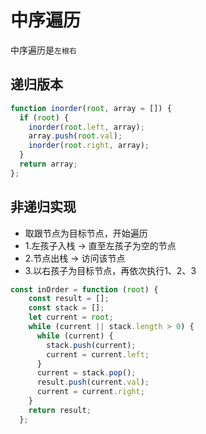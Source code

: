 # 中序遍历

中序遍历是`左根右`&#x20;

## 递归版本

```javascript
function inorder(root, array = []) {
  if (root) {
    inorder(root.left, array);
    array.push(root.val);
    inorder(root.right, array);
  }
  return array;
};
```

## 非递归实现

* 取跟节点为目标节点，开始遍历
* 1.左孩子入栈 -> 直至左孩子为空的节点
* 2.节点出栈 -> 访问该节点
* 3.以右孩子为目标节点，再依次执行1、2、3

```javascript
const inOrder = function (root) {
    const result = [];
    const stack = [];
    let current = root;
    while (current || stack.length > 0) {
      while (current) {
        stack.push(current);
        current = current.left;
      }
      current = stack.pop();
      result.push(current.val);
      current = current.right;
    }
    return result;
  };
```
